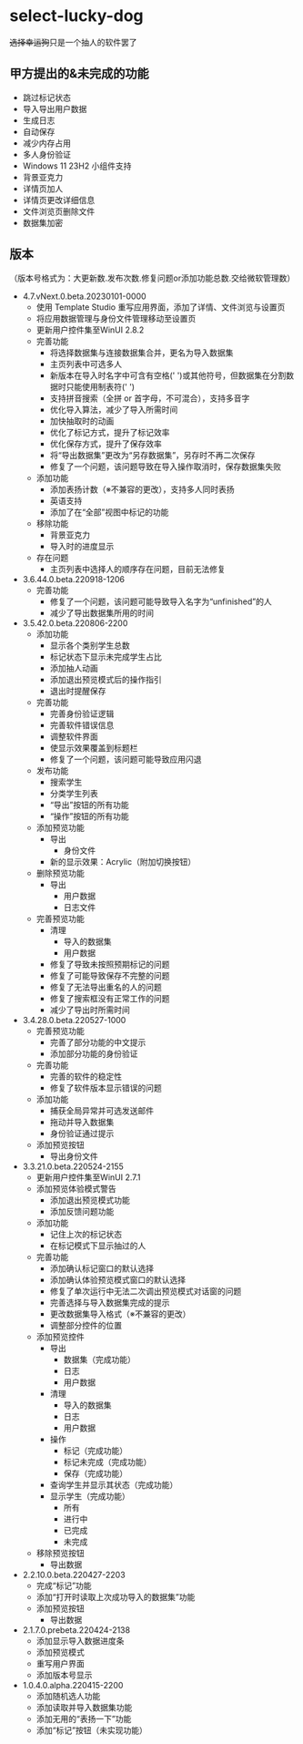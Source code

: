 # **select-lucky-dog**
~~选择幸运狗~~只是一个抽人的软件罢了
## 甲方提出的&未完成的功能
+ 跳过标记状态
+ 导入导出用户数据
+ 生成日志
+ 自动保存
+ 减少内存占用
+ 多人身份验证
+ Windows 11 23H2 小组件支持
+ 背景亚克力
+ 详情页加人
+ 详情页更改详细信息
+ 文件浏览页删除文件
+ 数据集加密
## 版本
（版本号格式为：大更新数.发布次数.修复问题or添加功能总数.交给微软管理数）
+ 4.7.vNext.0.beta.20230101-0000
  + 使用 Template Studio 重写应用界面，添加了详情、文件浏览与设置页
  + 将应用数据管理与身份文件管理移动至设置页
  + 更新用户控件集至WinUI 2.8.2
  + 完善功能
    + 将选择数据集与连接数据集合并，更名为导入数据集
	+ 主页列表中可选多人
	+ 新版本在导入时名字中可含有空格(' ')或其他符号，但数据集在分割数据时只能使用制表符('	')
	+ 支持拼音搜索（全拼 or 首字母，不可混合），支持多音字
	+ 优化导入算法，减少了导入所需时间
	+ 加快抽取时的动画
	+ 优化了标记方式，提升了标记效率
	+ 优化保存方式，提升了保存效率
	+ 将“导出数据集”更改为“另存数据集”，另存时不再二次保存
	+ 修复了一个问题，该问题导致在导入操作取消时，保存数据集失败
  + 添加功能
    + 添加表扬计数（※不兼容的更改），支持多人同时表扬
	+ 英语支持
	+ 添加了在“全部”视图中标记的功能
  + 移除功能
    + 背景亚克力
	+ 导入时的进度显示
  + 存在问题
    + 主页列表中选择人的顺序存在问题，目前无法修复
+ 3.6.44.0.beta.220918-1206
  + 完善功能
    + 修复了一个问题，该问题可能导致导入名字为“unfinished”的人
	+ 减少了导出数据集所用的时间
+ 3.5.42.0.beta.220806-2200
  + 添加功能
    + 显示各个类别学生总数
	+ 标记状态下显示未完成学生占比
	+ 添加抽人动画
	+ 添加退出预览模式后的操作指引
	+ 退出时提醒保存
  + 完善功能
    + 完善身份验证逻辑
    + 完善软件错误信息
	+ 调整软件界面
	+ 使显示效果覆盖到标题栏
	+ 修复了一个问题，该问题可能导致应用闪退
  + 发布功能
    + 搜索学生
	+ 分类学生列表
	+ “导出”按钮的所有功能
	+ “操作”按钮的所有功能
  + 添加预览功能
    + 导出
	  + 身份文件
	+ 新的显示效果：Acrylic（附加切换按钮）
  + 删除预览功能
    + 导出
	  + 用户数据
	  + 日志文件
  + 完善预览功能
    + 清理
      + 导入的数据集
      + 用户数据
  	+ 修复了导致未按照预期标记的问题
	+ 修复了可能导致保存不完整的问题
	+ 修复了无法导出重名的人的问题
	+ 修复了搜索框没有正常工作的问题
	+ 减少了导出时所需时间
+ 3.4.28.0.beta.220527-1000
  + 完善预览功能
    + 完善了部分功能的中文提示
	+ 添加部分功能的身份验证
  + 完善功能
    + 完善的软件的稳定性
	+ 修复了软件版本显示错误的问题
  + 添加功能
    + 捕获全局异常并可选发送邮件
	+ 拖动并导入数据集
	+ 身份验证通过提示
  + 添加预览按钮
    + 导出身份文件
+ 3.3.21.0.beta.220524-2155
  + 更新用户控件集至WinUI 2.7.1
  + 添加预览体验模式警告
    + 添加退出预览模式功能
    + 添加反馈问题功能
  + 添加功能
    + 记住上次的标记状态
    + 在标记模式下显示抽过的人
  + 完善功能
    + 添加确认标记窗口的默认选择
    + 添加确认体验预览模式窗口的默认选择 
    + 修复了单次运行中无法二次调出预览模式对话窗的问题
    + 完善选择与导入数据集完成的提示
    + 更改数据集导入格式（※不兼容的更改）
    + 调整部分控件的位置
  + 添加预览控件
    + 导出
      + 数据集（完成功能）
      + 日志
      + 用户数据
    + 清理
      + 导入的数据集
      + 日志
      + 用户数据
    + 操作
      + 标记（完成功能）
	  + 标记未完成（完成功能）
	  + 保存（完成功能）
    + 查询学生并显示其状态（完成功能）
    + 显示学生（完成功能）
      + 所有
      + 进行中
      + 已完成
      + 未完成
  + 移除预览按钮
    + 导出数据
+ 2.2.10.0.beta.220427-2203
  + 完成“标记”功能
  + 添加“打开时读取上次成功导入的数据集”功能
  + 添加预览按钮
    + 导出数据
+ 2.1.7.0.prebeta.220424-2138
  + 添加显示导入数据进度条
  + 添加预览模式
  + 重写用户界面
  + 添加版本号显示
+ 1.0.4.0.alpha.220415-2200
  + 添加随机选人功能
  + 添加读取并导入数据集功能
  + 添加无用的“表扬一下”功能
  + 添加“标记”按钮（未实现功能）
